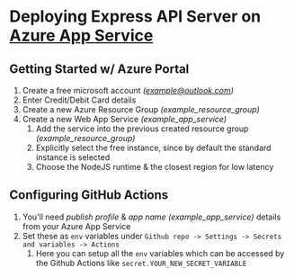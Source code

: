 # Deploying Express API Server on [Azure App Service](https://portal.azure.com)

## Getting Started w/ Azure Portal

1. Create a free microsoft account _(example@outlook.com)_
1. Enter Credit/Debit Card details
1. Create a new Azure Resource Group _(example_resource_group)_
1. Create a new Web App Service _(example_app_service)_
   1. Add the service into the previous created resource group _(example_resource_group)_
   1. Explicitly select the free instance, since by default the standard instance is selected
   1. Choose the NodeJS runtime & the closest region for low latency


## Configuring GitHub Actions

1. You'll need _publish profile_ & _app name (example_app_service)_ details from your Azure App Service
1. Set these as `env` variables under `Github repo -> Settings -> Secrets and variables -> Actions`
    1. Here you can setup all the `env` variables which can be accessed by the Github Actions like `secret.YOUR_NEW_SECRET_VARIABLE`